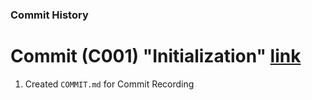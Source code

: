 ### Commit History

# Commit (C001) "Initialization" [link]()
1. Created `COMMIT.md` for Commit Recording